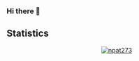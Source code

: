 ### Hi there 👋

<!--
**devadaviddd/devadaviddd** is a ✨ _special_ ✨ repository because its `README.md` (this file) appears on your GitHub profile.

Here are some ideas to get you started:

- 🔭 I’m currently working on ...
- 🌱 I’m currently learning ...
- 👯 I’m looking to collaborate on ...
- 🤔 I’m looking for help with ...
- 💬 Ask me about ...
- 📫 How to reach me: ...
- 😄 Pronouns: ...
- ⚡ Fun fact: ...
-->
## Statistics

<p align="center">
    <a href="#statistics">
        <img src="https://github-readme-streak-stats.herokuapp.com/?user=npat273&theme=noctis-minimus&hide_border=true" alt="npat273" />
    </a>
</p>
